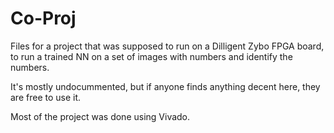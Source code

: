 # Co-Proj

Files for a project that was supposed to run on a Dilligent Zybo FPGA board, to run a trained NN on a set of images with numbers and identify the numbers.

It's mostly undocummented, but if anyone finds anything decent here, they are free to use it. 

Most of the project was done using Vivado.

